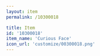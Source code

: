```yaml
---
layout: item
permalink: /10300018

title: Item
id: '10300018'
item_name: 'Curious Face'
icon_url: 'customize/00300018.png'
---
```

